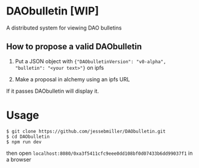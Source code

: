 # DAObulletin [WIP]

A distributed system for viewing DAO bulletins

## How to propose a valid DAObulletin

1. Put a JSON object with `{"DAObulletinVersion": "v0-alpha", "bulletin": "<your text>"}` on ipfs

2. Make a proposal in alchemy using an ipfs URL

If it passes DAObulletin will display it.

# Usage

```
$ git clone https://github.com/jessebmiller/DAObulletin.git
$ cd DAObulletin
$ npm run dev
```

then open `localhost:8080/0xa3f5411cfc9eee0dd108bf0d07433b6dd99037f1` in a browser

